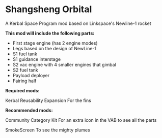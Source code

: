 # Shangsheng Orbital
A Kerbal Space Program mod based on Linkspace's Newline-1 rocket


**This mod will include the following parts:**

* First stage engine (has 2 engine modes)
* Legs based on the design of NewLine-1
* S1 fuel tank
* S1 guidance interstage
* S2 vac engine with 4 smaller engines that gimbal
* S2 fuel tank
* Payload deployer
* Fairing half

**Required mods:**

Kerbal Reusability Expansion For the fins

**Recommended mods:**

Community Category Kit For an extra icon in the VAB to see all the parts

SmokeScreen To see the mighty plumes
